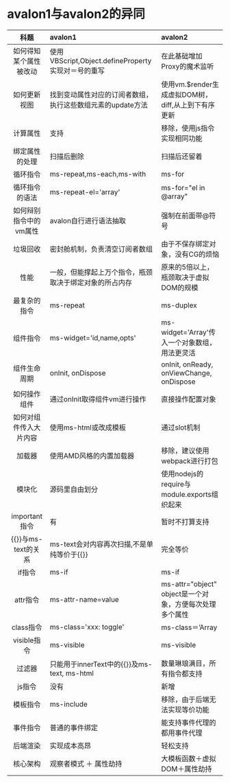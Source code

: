 avalon1与avalon2的异同
================

| 科题         | avalon1              | avalon2  |
| :-------------: |:-----------------| :-----|
| 如何得知某个属性被改动       | 使用VBScript,Object.defineProperty实现对＝号的重写        | 在此基础增加Proxy的魔术监听 |
| 如何更新视图     | 找到变动属性对应的订阅者数组，执行这些数组元素的update方法    | 使用vm.$render生成虚拟DOM树，diff,从上到下有序更新 |
| 计算属性       |  支持           | 移除，使用js指令实现相同功能 |
| 绑定属性的处理   | 扫描后删除           | 扫描后还留着|
| 循环指令      | ms-repeat,ms-each,ms-with   | ms-for |
| 循环指令的语法      | ms-repeat-el='array'    | ms-for="el in @array" |
| 如何辩别指令中的vm属性    | avalon自行进行语法抽取    | 强制在前面带@符号 |
| 垃圾回收    | 密封舱机制，负责清空订阅者数组  | 由于不保存绑定对象，没有CG的烦恼 |
| 性能   | 一般，但能撑起上万个指令，瓶颈取决于绑定对象的所占内存|   原来的5倍以上，瓶颈取决于虚拟DOM的规模|
| 最复杂的指令   | ms-repeat|   ms-duplex |
| 组件指令     | ms-widget='id,name,opts'      | ms-widget='Array'传入一个对象数组，用法更灵活 |
| 组件生命周期   | onInit, onDispose    | onInit, onReady, onViewChange, onDispose|
| 如何操作组件  | 通过onInit取得组件vm进行操作   | 直接操作配置对象|
| 如何对组件传入大片内容  | 使用ms-html或改成模板   | 通过slot机制|
| 加载器        |  使用AMD风格的内置加载器            | 移除，建议使用webpack进行打包|
| 模块化        |  源码里自由划分           | 使用nodejs的require与module.exports组织起来|
| important指令 | 有               |暂时不打算支持|
|{{}}与ms-text的关系|ms-text会对内容再次扫描,不是单纯等价于{{}}|完全等价
| if指令        | ms-if           | ms-if |
| attr指令       | ms-attr-name=value               | ms-attr="object" object是一个对象，方便每次处理多个属性 |
| class指令    | ms-class='xxx: toggle'       | ms-class＝’Array|Object|String‘ 用法变了|
| visible指令       | ms-visible       | ms-visible |
| 过滤器    | 只能用于innerText中的{{}}及ms-text, ms-html  | 数量琳琅满目，所有指令都支持|
| js指令        |  没有            | 新增|
| 模板指令      |  ms-include          | 移除，由于后端无法实现等价功能 |
| 事件指令      |  普通的事件绑定         | 能支持事件代理的都用事件代理 |
| 后端渲染      |  实现成本高昂          | 轻松支持 |
| 核心架构       |  观察者模式 ＋ 属性劫持          | 大模板函数＋虚拟DOM＋属性劫持|